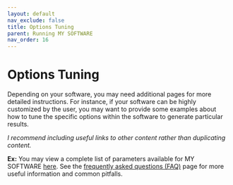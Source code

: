 ```yaml
---
layout: default
nav_exclude: false
title: Options Tuning
parent: Running MY SOFTWARE
nav_order: 16
---
```


# Options Tuning

Depending on your software, you may need additional pages for more detailed instructions. For instance, if your software can be highly customized by the user, you may want to provide some examples about how to tune the specific options within the software to generate particular results.

*I recommend including useful links to other content rather than duplicating content.*

**Ex:**  You may view a complete list of parameters available for MY SOFTWARE [here](./). See the [frequently asked questions (FAQ)](FAQ.html) page for more useful information and common pitfalls.


